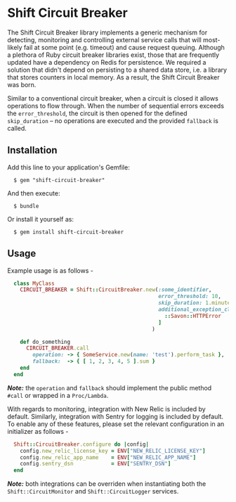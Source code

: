 # Shift Circuit Breaker

The Shift Circuit Breaker library implements a generic mechanism for detecting, monitoring and controlling external service calls that will most-likely fail at some point (e.g. timeout) and cause request queuing. Although a plethora of Ruby circuit breaker libraries exist, those that are frequently updated have a dependency on Redis for persistence. We required a solution that didn't depend on persisting to a shared data store, i.e. a library that stores counters in local memory. As a result, the Shift Circuit Breaker was born.

Similar to a conventional circuit breaker, when a circuit is closed it allows operations to flow through. When the number of sequential errors exceeds the `error_threshold`, the circuit is then opened for the defined `skip_duration` – no operations are executed and the provided `fallback` is called.

## Installation

Add this line to your application's Gemfile:

```
  $ gem "shift-circuit-breaker"
```

And then execute:

```
  $ bundle
```

Or install it yourself as:

```
  $ gem install shift-circuit-breaker
```

## Usage

Example usage is as follows - 

```ruby
  class MyClass
    CIRCUIT_BREAKER = Shift::CircuitBreaker.new(:some_identifier, 
                                                error_threshold: 10, 
                                                skip_duration: 1.minute, 
                                                additional_exception_classes: [ 
                                                  ::Savon::HTTPError
                                                ]
                                              )

    def do_something
      CIRCUIT_BREAKER.call
        operation: -> { SomeService.new(name: 'test').perform_task },
        fallback:  -> { [ 1, 2, 3, 4, 5 ].sum }
    end
  end
```

***Note:***  the `operation` and `fallback` should implement the public method `#call` or wrapped in a `Proc/Lambda`.


With regards to monitoring, integration with New Relic is included by default. Similarly, integration with Sentry for logging is included by default. To enable any of these features, please set the relevant configuration in an initializer as follows -

```ruby
  Shift::CircuitBreaker.configure do |config|
    config.new_relic_license_key = ENV["NEW_RELIC_LICENSE_KEY"]
    config.new_relic_app_name    = ENV["NEW_RELIC_APP_NAME"]
    config.sentry_dsn            = ENV["SENTRY_DSN"]
  end
```

***Note:*** both integrations can be overriden when instantiating both the `Shift::CircuitMonitor` and `Shift::CircuitLogger` services.
